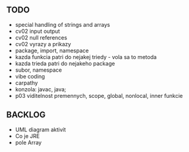 ## TODO

- special handling of strings and arrays
- cv02 input output
- cv02 null references
- cv02 vyrazy a prikazy
- package, import, namespace
- kazda funkcia patri do nejakej triedy - vola sa to metoda
- kazda trieda patri do nejakeho package
- subor, namespace
- vibe coding
- carpathy
- konzola: javac, java; 
- p03 viditelnost premennych, scope, global, nonlocal, inner funkcie

## BACKLOG

- UML diagram aktivít
- Co je JRE
- pole Array

